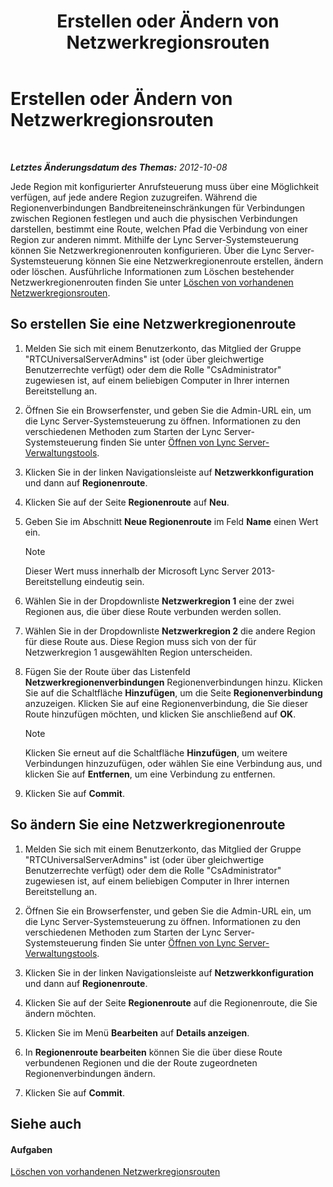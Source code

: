 ﻿---
title: Erstellen oder Ändern von Netzwerkregionsrouten
TOCTitle: Erstellen oder Ändern von Netzwerkregionsrouten
ms:assetid: 76993daa-76c2-4cec-8363-de8aebef0145
ms:mtpsurl: https://technet.microsoft.com/de-de/library/Gg521016(v=OCS.15)
ms:contentKeyID: 49294456
ms.date: 05/19/2016
mtps_version: v=OCS.15
ms.translationtype: HT
---

# Erstellen oder Ändern von Netzwerkregionsrouten

 

_**Letztes Änderungsdatum des Themas:** 2012-10-08_

Jede Region mit konfigurierter Anrufsteuerung muss über eine Möglichkeit verfügen, auf jede andere Region zuzugreifen. Während die Regionenverbindungen Bandbreiteneinschränkungen für Verbindungen zwischen Regionen festlegen und auch die physischen Verbindungen darstellen, bestimmt eine Route, welchen Pfad die Verbindung von einer Region zur anderen nimmt. Mithilfe der Lync Server-Systemsteuerung können Sie Netzwerkregionenrouten konfigurieren. Über die Lync Server-Systemsteuerung können Sie eine Netzwerkregionenroute erstellen, ändern oder löschen. Ausführliche Informationen zum Löschen bestehender Netzwerkregionenrouten finden Sie unter [Löschen von vorhandenen Netzwerkregionsrouten](lync-server-2013-deleting-existing-network-region-routes.md).

## So erstellen Sie eine Netzwerkregionenroute

1.  Melden Sie sich mit einem Benutzerkonto, das Mitglied der Gruppe "RTCUniversalServerAdmins" ist (oder über gleichwertige Benutzerrechte verfügt) oder dem die Rolle "CsAdministrator" zugewiesen ist, auf einem beliebigen Computer in Ihrer internen Bereitstellung an.

2.  Öffnen Sie ein Browserfenster, und geben Sie die Admin-URL ein, um die Lync Server-Systemsteuerung zu öffnen. Informationen zu den verschiedenen Methoden zum Starten der Lync Server-Systemsteuerung finden Sie unter [Öffnen von Lync Server-Verwaltungstools](lync-server-2013-open-lync-server-administrative-tools.md).

3.  Klicken Sie in der linken Navigationsleiste auf **Netzwerkkonfiguration** und dann auf **Regionenroute**.

4.  Klicken Sie auf der Seite **Regionenroute** auf **Neu**.

5.  Geben Sie im Abschnitt **Neue Regionenroute** im Feld **Name** einen Wert ein.
    

    > [!NOTE]
    > Dieser Wert muss innerhalb der Microsoft Lync Server 2013-Bereitstellung eindeutig sein.



6.  Wählen Sie in der Dropdownliste **Netzwerkregion 1** eine der zwei Regionen aus, die über diese Route verbunden werden sollen.

7.  Wählen Sie in der Dropdownliste **Netzwerkregion 2** die andere Region für diese Route aus. Diese Region muss sich von der für Netzwerkregion 1 ausgewählten Region unterscheiden.

8.  Fügen Sie der Route über das Listenfeld **Netzwerkregionenverbindungen** Regionenverbindungen hinzu. Klicken Sie auf die Schaltfläche **Hinzufügen**, um die Seite **Regionenverbindung** anzuzeigen. Klicken Sie auf eine Regionenverbindung, die Sie dieser Route hinzufügen möchten, und klicken Sie anschließend auf **OK**.
    

    > [!NOTE]
    > Klicken Sie erneut auf die Schaltfläche <STRONG>Hinzufügen</STRONG>, um weitere Verbindungen hinzuzufügen, oder wählen Sie eine Verbindung aus, und klicken Sie auf <STRONG>Entfernen</STRONG>, um eine Verbindung zu entfernen.



9.  Klicken Sie auf **Commit**.

## So ändern Sie eine Netzwerkregionenroute

1.  Melden Sie sich mit einem Benutzerkonto, das Mitglied der Gruppe "RTCUniversalServerAdmins" ist (oder über gleichwertige Benutzerrechte verfügt) oder dem die Rolle "CsAdministrator" zugewiesen ist, auf einem beliebigen Computer in Ihrer internen Bereitstellung an.

2.  Öffnen Sie ein Browserfenster, und geben Sie die Admin-URL ein, um die Lync Server-Systemsteuerung zu öffnen. Informationen zu den verschiedenen Methoden zum Starten der Lync Server-Systemsteuerung finden Sie unter [Öffnen von Lync Server-Verwaltungstools](lync-server-2013-open-lync-server-administrative-tools.md).

3.  Klicken Sie in der linken Navigationsleiste auf **Netzwerkkonfiguration** und dann auf **Regionenroute**.

4.  Klicken Sie auf der Seite **Regionenroute** auf die Regionenroute, die Sie ändern möchten.

5.  Klicken Sie im Menü **Bearbeiten** auf **Details anzeigen**.

6.  In **Regionenroute bearbeiten** können Sie die über diese Route verbundenen Regionen und die der Route zugeordneten Regionenverbindungen ändern.

7.  Klicken Sie auf **Commit**.

## Siehe auch

#### Aufgaben

[Löschen von vorhandenen Netzwerkregionsrouten](lync-server-2013-deleting-existing-network-region-routes.md)

